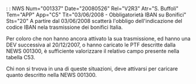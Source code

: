  :  : NWS Num="001337" Date="20080526" Rel="V2R3" Atr="S. Buffoli" Tem="APP" App="C5" Tit="03/06/2008 - Obbligatorietà IBAN su Bonifici" Sts="20"
A  partire dal 03/06/2008 scatterà l'obbligo dell'indicazione del codice IBAN nela trasmissione dei
bonifici Italia.

Per coloro che non hanno ancora attivato la sua trasmissione, ed hanno una DEV successiva al 20/12/2007, o hanno caricato le PTF descritte dalla NEWS 001300, è sufficiente valorizzare il
relativo campo presente nella tabella C53.

Chi non si trvova in una di queste situazioni, deve attivarsi per caricare quanto descritto nella NEWS 001300.
